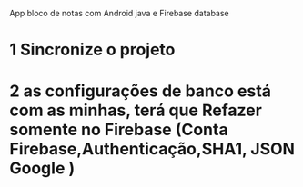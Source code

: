 App bloco de notas com Android java  e Firebase database
# 1 Sincronize o projeto
# 2 as configurações de banco está com as minhas, terá que Refazer somente no Firebase (Conta Firebase,Authenticação,SHA1, JSON Google )
